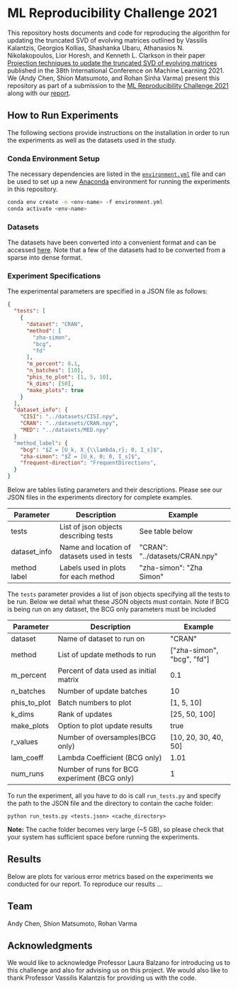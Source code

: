 # ML Reproducibility Challenge 2021

This repository hosts documents and code for reproducing the algorithm for updating the truncated SVD of evolving matrices outlined by Vassilis Kalantzis, Georgios Kollias, Shashanka Ubaru, Athanasios N. Nikolakopoulos, Lior Horesh, and Kenneth L. Clarkson in their paper [Projection techniques to update the truncated SVD of evolving matrices](http://proceedings.mlr.press/v139/kalantzis21a/kalantzis21a.pdf) published in the 38th International Conference on Machine Learning 2021.
We (Andy Chen, Shion Matsumoto, and Rohan Sinha Varma) present this repository as part of a submission to the [ML Reproducibility Challenge 2021](https://paperswithcode.com/rc2021) along with our [report]().

## How to Run Experiments

The following sections provide instructions on the installation in order to run the experiments as well as the datasets used in the study.

### Conda Environment Setup

The necessary dependencies are listed in the [`environment.yml`](environment.yml) file and can be used to set up a new [Anaconda](https://www.anaconda.com/) environment for running the experiments in this repository.

```bash
conda env create -n <env-name> -f environment.yml
conda activate <env-name>
```

### Datasets

The datasets have been converted into a convenient format and can be accessed [here](https://drive.google.com/drive/folders/1tHrUILY_NBKDPmNYOaEpWnc9-1US9DEB). Note that a few of the datasets had to be converted from a sparse into dense format.

### Experiment Specifications

The experimental parameters are specified in a JSON file as follows:

```json
{
  "tests": [
    {
      "dataset": "CRAN",
      "method": [
        "zha-simon",
        "bcg",
        "fd"
      ],
      "m_percent": 0.1,
      "n_batches": [10],
      "phis_to_plot": [1, 5, 10],
      "k_dims": [50],
      "make_plots": true
    }
  ],
  "dataset_info": {
    "CISI": "../datasets/CISI.npy",
    "CRAN": "../datasets/CRAN.npy",
    "MED": "../datasets/MED.npy"
  }
  "method_label": {
    "bcg": "$Z = [U_k, X_{\\lambda,r}; 0, I_s]$",
    "zha-simon": "$Z = [U_k, 0; 0, I_s]$",
    "frequent-direction": "FrequentDirections",
  }
}
```

Below are tables listing parameters and their descriptions. Please see our JSON files in the experiments directory for complete examples.

| Parameter    | Description                                  | Example                        |
| ------------ | -------------------------------------------- | ------------------------------ |
| tests        | List of json objects describing tests        | See table below                |
| dataset_info | Name and location of datasets used in tests  | "CRAN": "../datasets/CRAN.npy" |
| method label | Labels used in plots for each method         | "zha-simon": "Zha Simon"       |

The ```tests``` parameter provides a list of json objects specifying all the tests to be run. Below we detail what these JSON objects must contain. Note if BCG is being run on any dataset, the BCG only parameters must be included

| Parameter    | Description                                  | Example                        |
| ------------ | -------------------------------------------- | ------------------------------ |
| dataset      | Name of dataset to run on                    | "CRAN"                         |
| method       | List of update methods to run                | ["zha-simon", "bcg", "fd"]     |
| m_percent    | Percent of data used as initial matrix       | 0.1                            |
| n_batches    | Number of update batches                     | 10                             |
| phis_to_plot | Batch numbers to plot                        | [1, 5, 10]                     |
| k_dims       | Rank of updates                              | [25, 50, 100]                  |
| make_plots   | Option to plot update results                | true                           |
| r_values     | Number of oversamples(BCG only)              | [10, 20, 30, 40, 50]           |
| lam_coeff    | Lambda Coefficient (BCG only)                | 1.01                           |
| num_runs     | Number of runs for BCG experiment (BCG only) | 1                              |

To run the experiment, all you have to do is call `run_tests.py` and specify the path to the JSON file and the directory to contain the cache folder:

```shell
python run_tests.py <tests.json> <cache_directory>
```

**Note:** The cache folder becomes very large (~5 GB), so please check that your system has sufficient space before running the experiments.

## Results

Below are plots for various error metrics based on the experiments we conducted for our report. To reproduce our results ...

## Team

Andy Chen, Shion Matsumoto, Rohan Varma

## Acknowledgments

We would like to acknowledge Professor Laura Balzano for introducing us to this challenge and also for advising us on this project. We would also like to thank Professor Vassilis Kalantzis for providing us with the code.
